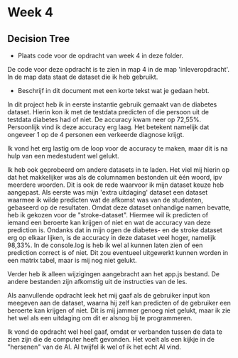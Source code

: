 # Week 4

## Decision Tree

- Plaats code voor de opdracht van week 4 in deze folder.

De code voor deze opdracht is te zien in map 4 in de map 'inleveropdracht'. In de map data staat de dataset die ik heb gebruikt.

- Beschrijf in dit document met een korte tekst wat je gedaan hebt.

In dit project heb ik in eerste instantie gebruik gemaakt van de diabetes dataset. Hierin kon ik met de testdata predicten of die persoon uit de testdata diabetes had of niet. De accuracy kwam neer op 72,55%. 
Persoonlijk vind ik deze accuracy erg laag. Het betekent namelijk dat ongeveer 1 op de 4 personen een verkeerde diagnose krijgt. 

Ik vond het erg lastig om de loop voor de accuracy te maken, maar dit is na hulp van een medestudent wel gelukt. 

Ik heb ook geprobeerd om andere datasets in te laden. Het viel mij hierin op dat het makkelijker was als de columnamen bestonden uit één woord, ipv meerdere woorden. 
Dit is ook de rede waarvoor ik mijn dataset keuze heb aangepast. Als eerste was mijn 'extra uitdaging' dataset een dataset waarmee ik wilde predicten wat de afkomst was van de studenten, gebaseerd op de resultaten. 
Omdat deze dataset onhandige namen bevatte, heb ik gekozen voor de "stroke-dataset". Hiermee wil ik predicten of iemand een beroerte kan krijgen of niet en wat de accuracy van deze prediction is. Ondanks dat in mijn ogen de diabetes- en de stroke dataset erg op elkaar lijken, is de accuracy in deze dataset veel hoger, namelijk 98,33%.
In de console.log is heb ik wel al kunnen laten zien of een prediction correct is of niet. Dit zou eventueel uitgewerkt kunnen worden in een matrix tabel, maar is mij nog niet gelukt. 

Verder heb ik alleen wijzigingen aangebracht aan het app.js bestand. De andere bestanden zijn afkomstig uit de instructies van de les. 

Als aanvullende opdracht leek het mij gaaf als de gebruiker input kon meegeven aan de dataset, waarna hij zelf kan predicten of de gebruiker een beroerte kan krijgen of niet. Dit is mij jammer genoeg niet gelukt, maar ik zie het wel als een uitdaging om dit er alsnog bij te programmeren. 

Ik vond de opdracht wel heel gaaf, omdat er verbanden tussen de data te zien zijn die de computer heeft gevonden. Het voelt als een kijkje in de "hersenen" van de AI. Al twijfel ik wel of ik het echt AI vind. 